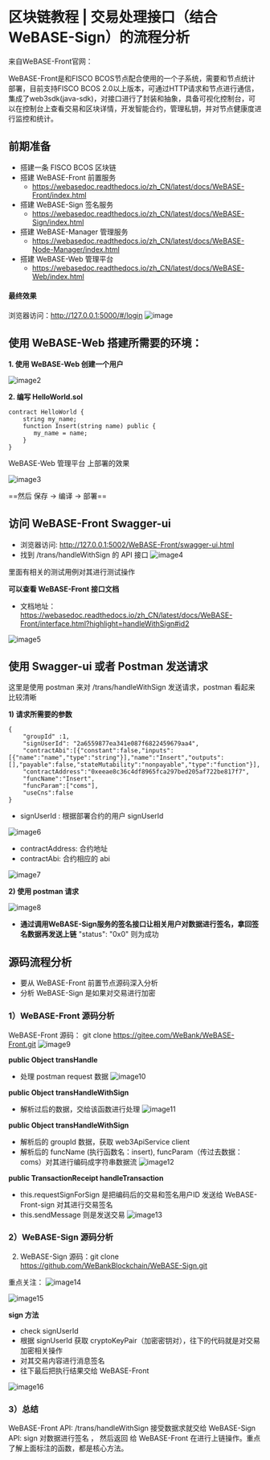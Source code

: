 # 区块链教程 | 交易处理接口（结合WeBASE-Sign）的流程分析
来自WeBASE-Front官网：

WeBASE-Front是和FISCO BCOS节点配合使用的一个子系统，需要和节点统计部署，目前支持FISCO BCOS 2.0以上版本，可通过HTTP请求和节点进行通信，集成了web3sdk(java-sdk)，对接口进行了封装和抽象，具备可视化控制台，可以在控制台上查看交易和区块详情，开发智能合约，管理私钥，并对节点健康度进行监控和统计。

## 前期准备
- 搭建一条 FISCO BCOS 区块链
- 搭建 WeBASE-Front 前置服务
    - https://webasedoc.readthedocs.io/zh_CN/latest/docs/WeBASE-Front/index.html 
- 搭建 WeBASE-Sign 签名服务
    - https://webasedoc.readthedocs.io/zh_CN/latest/docs/WeBASE-Sign/index.html 
- 搭建 WeBASE-Manager 管理服务
    - https://webasedoc.readthedocs.io/zh_CN/latest/docs/WeBASE-Node-Manager/index.html  
- 搭建 WeBASE-Web 管理平台
  - https://webasedoc.readthedocs.io/zh_CN/latest/docs/WeBASE-Web/index.html 

#### 最终效果
浏览器访问：http://127.0.0.1:5000/#/login
![image](https://user-images.githubusercontent.com/39053440/163217202-072b29fd-8d51-4480-bfca-bddecffb732d.png)


## 使用 WeBASE-Web 搭建所需要的环境：
**1. 使用 WeBASE-Web 创建一个用户**

![image2](https://user-images.githubusercontent.com/39053440/163217295-8d6f0325-c287-4e93-998e-c9936a23f192.png)

**2. 编写 HelloWorld.sol**
```
contract HelloWorld {
    string my_name;
    function Insert(string name) public {
       my_name = name;
    }
}
```
 WeBASE-Web 管理平台 上部署的效果
 
![image3](https://user-images.githubusercontent.com/39053440/163217306-07d97aa0-f2f4-49f7-a7a8-9d12ddf7924c.png)

==然后 保存 -> 编译 -> 部署==

## 访问 WeBASE-Front Swagger-ui 
- 浏览器访问: http://127.0.0.1:5002/WeBASE-Front/swagger-ui.html
- 找到 /trans/handleWithSign 的 API 接口
![image4](https://user-images.githubusercontent.com/39053440/163217422-795d75b1-9d25-462e-af7d-890f422a34fb.png)

里面有相关的测试用例对其进行测试操作

**可以查看 WeBASE-Front 接口文档**
- 文档地址：https://webasedoc.readthedocs.io/zh_CN/latest/docs/WeBASE-Front/interface.html?highlight=handleWithSign#id2

![image5](https://user-images.githubusercontent.com/39053440/163217501-f6655afe-6aaf-436e-983b-0462fa82e25e.png)

## 使用 Swagger-ui 或者 Postman 发送请求
这里是使用 postman 来对 /trans/handleWithSign 发送请求，postman 看起来比较清晰

**1) 请求所需要的参数**
```
{
    "groupId" :1,
    "signUserId": "2a6559877ea341e087f6822459679aa4", 
    "contractAbi":[{"constant":false,"inputs":[{"name":"name","type":"string"}],"name":"Insert","outputs":[],"payable":false,"stateMutability":"nonpayable","type":"function"}],
    "contractAddress":"0xeeae8c36c4df8965fca297bed205af722be817f7",
    "funcName":"Insert",
    "funcParam":["coms"],
    "useCns":false
}

```
- signUserId : 根据部署合约的用户 signUserId 

![image6](https://user-images.githubusercontent.com/39053440/163217603-5e0bf4d7-277b-4db2-8237-125c740d1ed6.png)

- contractAddress: 合约地址
- contractAbi: 合约相应的 abi

![image7](https://user-images.githubusercontent.com/39053440/163217693-7671da17-c3ed-44e2-a1a9-066071f7331f.png)


**2) 使用 postman 请求**

![image8](https://user-images.githubusercontent.com/39053440/163217760-b711025c-577e-4afb-94fe-23ba53b8b915.png)

- **通过调用WeBASE-Sign服务的签名接口让相关用户对数据进行签名，拿回签名数据再发送上链** "status": "0x0" 则为成功

## 源码流程分析

- 要从 WeBASE-Front 前置节点源码深入分析
- 分析 WeBASE-Sign 是如果对交易进行加密

### 1）WeBASE-Front 源码分析
WeBASE-Front 源码：
git clone https://gitee.com/WeBank/WeBASE-Front.git
![image9](https://user-images.githubusercontent.com/39053440/163217828-345e1945-6407-42a2-ac65-204ea4986219.png)

**public Object transHandle**
- 处理 postman request 数据
![image10](https://user-images.githubusercontent.com/39053440/163217903-7eadea74-b674-4355-937b-b9fbe89a6a8d.png)

**public Object transHandleWithSign**
- 解析过后的数据，交给该函数进行处理
![image11](https://user-images.githubusercontent.com/39053440/163218144-96e52148-a7a0-4672-949f-233ca1a07209.png)

**public Object transHandleWithSign**
- 解析后的 groupId 数据，获取 web3ApiService client
- 解析后的  funcName (执行函数名：insert), funcParam（传过去数据：coms）对其进行编码成字符串数据流
![image12](https://user-images.githubusercontent.com/39053440/163218123-bec1277b-a9e8-4cc5-a972-b2279d3d50a1.png)

**public TransactionReceipt handleTransaction**
- this.requestSignForSign 是把编码后的交易和签名用户ID 发送给 WeBASE-Front-sign 对其进行交易签名
- this.sendMessage 则是发送交易
![image13](https://user-images.githubusercontent.com/39053440/163218205-32572d7b-b3d1-43e4-8b45-853c27082201.png)



### 2）WeBASE-Sign 源码分析
2. WeBASE-Sign 源码：git clone https://github.com/WeBankBlockchain/WeBASE-Sign.git

重点关注：
![image14](https://user-images.githubusercontent.com/39053440/163218332-20c4340b-b904-4fc2-b4e4-c20c9a36b98e.png)

![image15](https://user-images.githubusercontent.com/39053440/163218342-543867ba-a422-4c26-87be-3afd29af7090.png)

**sign 方法**
- check signUserId
- 根据 signUserId 获取 cryptoKeyPair（加密密钥对），往下的代码就是对交易加密相关操作
- 对其交易内容进行消息签名
- 往下最后把执行结果交给 WeBASE-Front

![image16](https://user-images.githubusercontent.com/39053440/163218367-07cd6856-4dbf-4aa6-9c06-e20cf19a5450.png)

### 3）总结
  WeBASE-Front API: /trans/handleWithSign 接受数据求就交给 WeBASE-Sign API: sign 对数据进行签名 ， 然后返回
  给  WeBASE-Front 在进行上链操作。重点了解上面标注的函数，都是核心方法。
